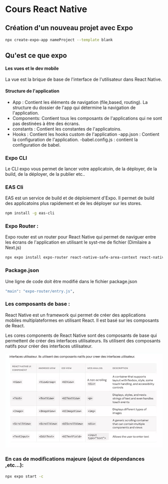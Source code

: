 # Cours React Native

## Création d'un nouveau projet avec Expo

```sh
npx create-expo-app nameProject --template blank
```

## Qu'est ce que expo 

#### Les vues et le dev mobile

La vue est la brique de base de l'interface de l'utilisateur dans React Native.

#### Structure de l'application

- App : Contient les éléments de navigation (file,based, routing). La structure du dossier de l'app qui détermine la navigation de l'application.
- Components: Contient tous les composants de l'applications qui ne sont pas destinées à être des écrans. 
- constants : Contient les constantes de l'applicatoins.
- Hooks : Contient les hooks custom de l'application
-app.json : Contient la configuration de l'application.
-babel.config.js : contient la configuration de babel.

### Expo CLI

Le CLI expo vous permet de lancer votre applicatoin, de la déployer, de la build, de la déployer, de la publier etc..

### EAS Cli

EAS est un service de build et de déploiement d'Expo. Il permet de build des applicatoins plus rapidement et de les déployer sur les stores.

```sh
npm install -g eas-cli
```

### Expo Router : 

Expo router est un router pour React Native qui permet de naviguer entre les écrans de l'application en utilisant le syst-me de fichier (Dimilaire a Next.js)

```sh
npx expo install expo-router react-native-safe-area-context react-native-screens expo-linking expo-constants expo-status-bar
```

### Package.json 

Une ligne de code doit être modifié dans le fichier package.json 

```sh
"main": "expo-router/entry.js",
```
### Les composants de base :

React Native est un framework qui permet de créer des applications mobiles multiplateformes en utilisant React. Il est basé sur les composants de React.

Les cores components de React Native sont des composants de base qui permettent de créer des interfaces utilisateurs. Ils utilisent des composants natifs pour créer des interfaces utilisateur.

![alt text](components.PNG)

### En cas de modifications majeure (ajout de dépendances ,etc...):

```sh
npx expo start -c
```
